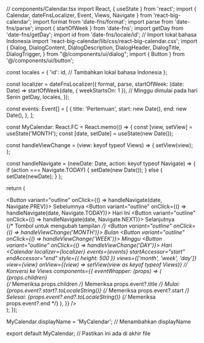 // components/Calendar.tsx
import React, { useState } from 'react';
import { Calendar, dateFnsLocalizer, Event, Views, Navigate } from 'react-big-calendar';
import format from 'date-fns/format';
import parse from 'date-fns/parse';
import { startOfWeek } from 'date-fns'; 
import getDay from 'date-fns/getDay';
import id from 'date-fns/locale/id'; // Import lokal bahasa Indonesia
import 'react-big-calendar/lib/css/react-big-calendar.css';
import { 
  Dialog, 
  DialogContent,
  DialogDescription,
  DialogHeader,
  DialogTitle,
  DialogTrigger,
} from "@/components/ui/dialog"; 
import { Button } from '@/components/ui/button';

const locales = {
  'id': id, // Tambahkan lokal bahasa Indonesia
};

const localizer = dateFnsLocalizer({
  format,
  parse,
  startOfWeek: (date: Date) => startOfWeek(date, { weekStartsOn: 1 }), // Minggu dimulai pada hari Senin
  getDay,
  locales,
});

const events: Event[] = [
  {
    title: 'Pertemuan',
    start: new Date(),
    end: new Date(),
  },
];

const MyCalendar: React.FC = React.memo(() => {
  const [view, setView] = useState<keyof typeof Views>('MONTH');
  const [date, setDate] = useState<Date>(new Date());

  const handleViewChange = (view: keyof typeof Views) => {
    setView(view);
  };

  const handleNavigate = (newDate: Date, action: keyof typeof Navigate) => {
    if (action === Navigate.TODAY) {
      setDate(new Date());
    } else {
      setDate(newDate);
    }
  };
    
  return (
    <div className="container mx-auto">
      <div className="flex justify-between mb-4">
        <Button variant="outline" onClick={() => handleNavigate(date, Navigate.PREV)}>
          Sebelumnya
        </Button>
        <Button variant="outline" onClick={() => handleNavigate(date, Navigate.TODAY)}>
          Hari Ini
        </Button>
        <Button variant="outline" onClick={() => handleNavigate(date, Navigate.NEXT)}>
          Selanjutnya
        </Button>
      </div>
      <div className="flex space-x-4 mb-4">
        {/* Tombol untuk mengubah tampilan */}
        <Button variant="outline" onClick={() => handleViewChange('MONTH')}>
          Bulan
        </Button>
        <Button variant="outline" onClick={() => handleViewChange('WEEK')}>
          Minggu
        </Button>
        <Button variant="outline" onClick={() => handleViewChange('DAY')}>
          Hari
        </Button>
      </div>
      <Calendar
        localizer={localizer}
        events={events}
        startAccessor="start"
        endAccessor="end"
        style={{ height: 500 }}
        views={['month', 'week', 'day']}
        view={view}
        onView={(view) => setView(view as keyof typeof Views)} // Konversi ke Views
        components={{
          eventWrapper: (props) => (
            <DialogTrigger>
              <div>{props.children}</div> {/* Memeriksa props.children */}
              <Dialog>
                <DialogContent>
                  <DialogHeader>
                    <DialogTitle>{props.event?.title}</DialogTitle> {/* Memeriksa props.event?.title */}
                    <DialogDescription>
                      Mulai: {props.event?.start?.toLocaleString()} {/* Memeriksa props.event?.start */}
                      <br />
                      Selesai: {props.event?.end?.toLocaleString()} {/* Memeriksa props.event?.end */}
                    </DialogDescription>
                  </DialogHeader>
                </DialogContent>
              </Dialog>
            </DialogTrigger>
          ),
        }}
      />
    </div>
  );
});

MyCalendar.displayName = 'MyCalendar'; // Menambahkan displayName

export default MyCalendar; // Pastikan ini ada di akhir file
